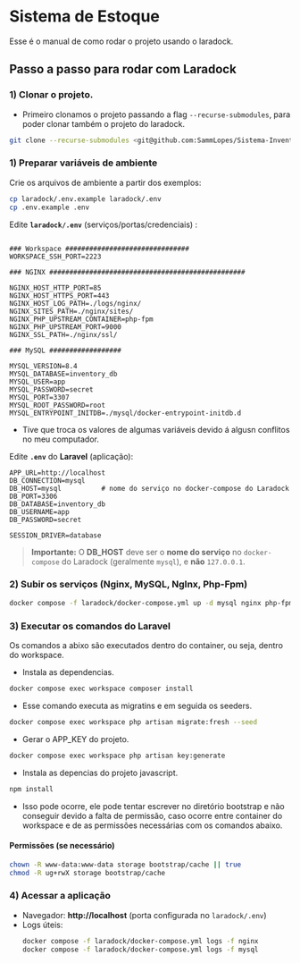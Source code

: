 # Sistema de Estoque

Esse é o manual de como rodar o projeto usando o laradock. 

## Passo a passo para rodar com Laradock

### 1) Clonar o projeto. 

- Primeiro clonamos o projeto passando a flag `--recurse-submodules`, para poder clonar também o projeto do laradock. 

```bash
git clone --recurse-submodules <git@github.com:SammLopes/Sistema-Inventario.git || https://github.com/SammLopes/Sistema-Inventario.git>
```

### 1) Preparar variáveis de ambiente
Crie os arquivos de ambiente a partir dos exemplos:

```bash
cp laradock/.env.example laradock/.env
cp .env.example .env
```

Edite **`laradock/.env`** (serviços/portas/credenciais) :
```

### Workspace ###############################
WORKSPACE_SSH_PORT=2223

### NGINX #################################################

NGINX_HOST_HTTP_PORT=85
NGINX_HOST_HTTPS_PORT=443
NGINX_HOST_LOG_PATH=./logs/nginx/
NGINX_SITES_PATH=./nginx/sites/
NGINX_PHP_UPSTREAM_CONTAINER=php-fpm
NGINX_PHP_UPSTREAM_PORT=9000
NGINX_SSL_PATH=./nginx/ssl/

### MySQL ##################

MYSQL_VERSION=8.4
MYSQL_DATABASE=inventory_db
MYSQL_USER=app
MYSQL_PASSWORD=secret
MYSQL_PORT=3307
MYSQL_ROOT_PASSWORD=root
MYSQL_ENTRYPOINT_INITDB=./mysql/docker-entrypoint-initdb.d

```
- Tive que troca os valores de algumas variáveis devido á algusn conflitos no meu computador. 

Edite **`.env`** do **Laravel** (aplicação):
```
APP_URL=http://localhost
DB_CONNECTION=mysql
DB_HOST=mysql          # nome do serviço no docker-compose do Laradock
DB_PORT=3306
DB_DATABASE=inventory_db
DB_USERNAME=app
DB_PASSWORD=secret

SESSION_DRIVER=database
```

> **Importante:** O **DB_HOST** deve ser o **nome do serviço** no `docker-compose` do Laradock (geralmente `mysql`), e **não** `127.0.0.1`.

### 2) Subir os serviços (Nginx, MySQL, NgInx, Php-Fpm)
```bash
docker compose -f laradock/docker-compose.yml up -d mysql nginx php-fpm mysql 
```

### 3) Executar os comandos do Laravel 

Os comandos a abixo são executados dentro do container, ou seja, dentro do workspace. 

- Instala as dependencias. 
```bash
docker compose exec workspace composer install
```

- Esse comando executa as migratins e em seguida os seeders. 
```bash
docker compose exec workspace php artisan migrate:fresh --seed 
```

- Gerar o APP_KEY do projeto. 
```bash
docker compose exec workspace php artisan key:generate
```
- Instala  as depencias do projeto javascript. 
```bash
npm install
```

- Isso pode ocorre, ele pode tentar escrever no diretório bootstrap e não conseguir devido a falta de permissão, caso ocorre entre container do workspace e de as permissões necessárias com os comandos abaixo.

#### Permissões (se necessário)
```bash
chown -R www-data:www-data storage bootstrap/cache || true
chmod -R ug+rwX storage bootstrap/cache
```

### 4) Acessar a aplicação
- Navegador: **http://localhost** (porta configurada no `laradock/.env`)
- Logs úteis:
  ```bash
  docker compose -f laradock/docker-compose.yml logs -f nginx
  docker compose -f laradock/docker-compose.yml logs -f mysql
  ```

